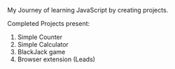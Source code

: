 My Journey of learning JavaScript by creating projects.

Completed Projects present:
1. Simple Counter
2. Simple Calculator
3. BlackJack game
4. Browser extension (Leads)


